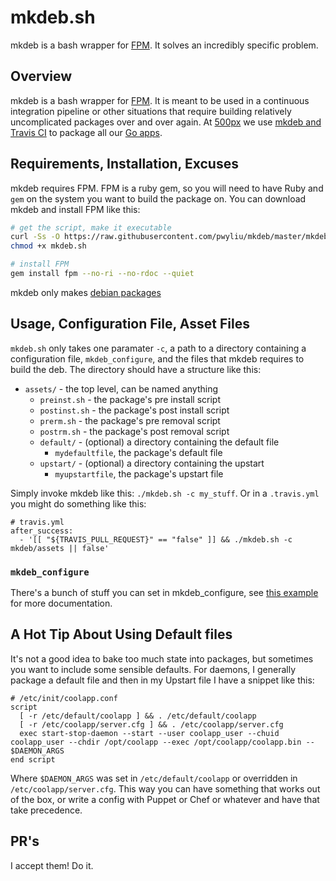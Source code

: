 # mkdeb.sh
mkdeb is a bash wrapper for [FPM](https://github.com/jordansissel/fpm). It solves an incredibly specific problem.

## Overview
mkdeb is a bash wrapper for [FPM](https://github.com/jordansissel/fpm). It is meant to be used in a continuous integration pipeline or other situations that require building relatively uncomplicated packages over and over again. At [500px](https://500px.com) we use [mkdeb and Travis CI](asset_files/travis_versioning) to package all our [Go apps](http://stackshare.io/500px/how-500px-serves-up-over-500tb-of-high-res-photos).

## Requirements, Installation, Excuses
mkdeb requires FPM. FPM is a ruby gem, so you will need to have Ruby and `gem` on the system you want to build the package on. You can download mkdeb and install FPM like this:

```bash
# get the script, make it executable
curl -Ss -O https://raw.githubusercontent.com/pwyliu/mkdeb/master/mkdeb.sh
chmod +x mkdeb.sh

# install FPM
gem install fpm --no-ri --no-rdoc --quiet
```

mkdeb only makes [debian packages](https://www.debian.org/doc/debian-policy/ch-binary.html)

## Usage, Configuration File, Asset Files
`mkdeb.sh` only takes one paramater `-c`, a path to a directory containing a configuration file, `mkdeb_configure`, and the files that mkdeb requires to build the deb. The directory should have a structure like this:

* `assets/` - the top level, can be named anything
  * `preinst.sh` - the package's pre install script
  * `postinst.sh` - the package's post install script
  * `prerm.sh` - the package's pre removal script
  * `postrm.sh` - the package's post removal script
  * `default/` - (optional) a directory containing the default file
    * `mydefaultfile`, the package's default file
  * `upstart/` - (optional) a directory containing the upstart
    * `myupstartfile`, the package's upstart file

Simply invoke mkdeb like this: `./mkdeb.sh -c my_stuff`. Or in a `.travis.yml` you might do something like this:

```
# travis.yml
after_success:
  - '[[ "${TRAVIS_PULL_REQUEST}" == "false" ]] && ./mkdeb.sh -c mkdeb/assets || false'
```

### `mkdeb_configure`
There's a bunch of stuff you can set in mkdeb_configure, see [this example](support/examples/mkdeb_configure.example) for more documentation.

## A Hot Tip About Using Default files
It's not a good idea to bake too much state into packages, but sometimes you want to include some sensible defaults. For daemons, I generally package a default file and then in my Upstart file I have a snippet like this:

```
# /etc/init/coolapp.conf
script
  [ -r /etc/default/coolapp ] && . /etc/default/coolapp
  [ -r /etc/coolapp/server.cfg ] && . /etc/coolapp/server.cfg
  exec start-stop-daemon --start --user coolapp_user --chuid coolapp_user --chdir /opt/coolapp --exec /opt/coolapp/coolapp.bin -- $DAEMON_ARGS
end script
```

Where `$DAEMON_ARGS` was set in `/etc/default/coolapp` or overridden in `/etc/coolapp/server.cfg`. This way you can have something that works out of the box, or write a config with Puppet or Chef or whatever and have that take precedence.

## PR's
I accept them! Do it.
